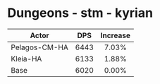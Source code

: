 # Dungeons - stm - kyrian
| Actor | DPS | Increase |
|---|:---:|:---:|
|Pelagos-CM-HA|6443|7.03%|
|Kleia-HA|6133|1.88%|
|Base|6020|0.00%|
